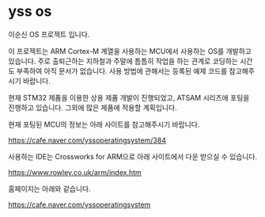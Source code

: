 # yss os

이순신 OS 프로젝트 입니다.

이 프로젝트는 ARM Cortex-M 계열을 사용하는 MCU에서 사용하는 OS를 개발하고 있습니다. 주로 출퇴근하는 지하철과 주말에 틈틈히 작업을 하는 관계로 코딩하는 시간도 부족하여 아직 문서가 없습니다. 사용 방법에 관해서는 등록된 예제 코드를 참고해주시기 바랍니다.

현재 STM32 제품을 이용한 상용 제품 개발이 진행되었고, ATSAM 시리즈에 포팅을 진행하고 있습니다. 그외에 많은 제품에 적용할 계획입니다.

현재 포팅된 MCU의 정보는 아래 사이트를 참고해주시기 바랍니다.

https://cafe.naver.com/yssoperatingsystem/384

사용하는 IDE는 Crossworks for ARM으로 아래 사이트에서 다운 받으실 수 있습니다.

https://www.rowley.co.uk/arm/index.htm

홈페이지는 아래와 같습니다.

https://cafe.naver.com/yssoperatingsystem
